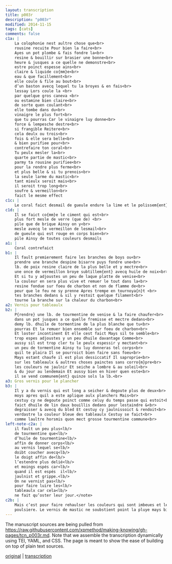 ```yaml
---
layout: transcription
title: p003r
description: "p003r"
modified: 2014-11-15
tags: [cats]
comments: false
c1a: |
    La colophonie nest aultre chose que<br>
    rousine recuite Pour bien la faire<br>
    Ayes un pot plombe & fais fondre la<br>
    resine & bouillir sur brasier une bonne<br>
    heure & jusques a ce quelle ne demonstre<br>
    estre poinct espesse ains<br>
    claire & liquide co{mm}e<br>
    eau & que facillement<br>
    elle coule & file au bout<br>
    d’un baston avecq lequel tu la broyes & en fais<br>
    lessay Lors coule la <br>
    par quelque gros caneva <br>
    ou estamine bien claire<br>
    de sorte quen coulant<br>
    elle tombe dans du<br>
    vinaigre le plus fort<br>
    que tu pourras Car le vinaigre luy donne<br>
    force & lempesche destre<br>
    si frangible Reitere<br>
    cela deulx ou trois<br>
    fois & elle sera belle<br>
    & bien purifiee pour<br>
    contrefaire ton coral<br>
    Tu peulx mesler la<br>
    quarte partie de mastic<br>
    parmy ta rousine purifiee<br>
    pour la rendre plus ferme<br>
    et plus belle & si tu prenois<br>
    la seule larme du mastic<br>
    tant mieulx seroit mais<br>
    il seroit trop long<br>
    soufre & vermeillon<br>
    faict le mesme effect
c1c: |
    Le coral faict desmail de gueule endure la lime et le polissem{ent}
c1d: |
    Il se faict co{mm}e le ciment qui est<br>
    plus fort mesle de verre (que de) <br>
    pile que de brique Ainsy on y<br>
    mesle avecq le vermeillon de lesmail<br>
    de gueule qui est rouge en corps bien<br>
    pile Ainsy de toutes couleurs desmails
a1: |
    Coral contrefaict
b1: |
    Il fault premierement faire les branches de boys ou<br>
    prendre une branche despine bisarre puys fondre une<br>
    lb. de poix resine claire de la plus belle et y mectre<br>
    une once de vermeillon broye subtillem{ent} avecq huile de noix<br>
    Et si tu y adjoustes un peu de laque platte de venise<br>
    la couleur en sera plus vive et remuer le tout dans la<br>
    resine fondue sur foeu de charbon et non de flamme de<br>
    peur que le feu ne sy prenne Apres trempe en tournoya{n}t <br>
    tes branches dedans & sil y restoit quelque filament<br>
    tourne la branche sur la chaleur du charbon<br>
a2: Vernis pour tableaulx
b2: |
    P{rendre} une lb. de tourmentine de venise & la faire chaufer<br>
    dans un pot jusques a ce quelle fremisse et mectre dedans<br>
    demy lb. dhuile de tormentine de la plus blanche que tu<br>
    pourras Et la remuer bien ensemble sur foeu de charbon<br>
    Et loster incontinent Et elle cest faict Mays sil te semble<br>
    trop espes adjoustes y un peu dhuile davantage Comme<br>
    aussy sil est trop cler tu le peulx espessir y mectant<br>
    un peu de tormentine Ainsy tu luy donneras tel corps<br>
    quil te plaira Il se pourroict bien faire sans foeu<br>
    Mays estant chaufe il est plus dessiccatif Il saproprie<br>
    sur les tableaulx & aultres choses painctes sans corro{m}pre<br>
    les couleurs ne jaulnir Et seiche a lombre & au soleil<br>
    & du jour au lendemain Et aussy bien en hiver quen este<br>
    il se vend communem{ent} quinze sols la lb.<br>
a3: Gros vernis pour le plancher
b3: |
    Il y a du vernis qui est long a seicher & degoute plus de deux<br>
    moys apres quil a este aplique aulx planchers Mais<br>
    cestuy cy ne degoute poinct comme celuy du temps passe qui estoit<br>
    faict dhuile de lin daux bouillis dedans pour lestaindre &<br>
    degraisser & avecq du bled Et cestuy cy jaulnissoict & rendoit<br>
    verdastre la couleur bleue des tableaulx Cestuy se faict<br>
    comme laultre horsmis quon mect grosse tourmentine commune<br>
left-note-c2a: |
    il fault un peu plus<lb/>
    de tourmentine que<lb/>
    d’huile de tourmentine<lb/>
    affin de donner corps<lb/>
    au vernis lequel se<lb/>
    doibt coucher avecq<lb/>
    le doigt affin de<lb/>
    l’estendre plus delié<lb/>
    et moings espés car<lb/>
    quand il est espés  il<lb/>
    jaulnist et grippe.<lb/>
    On ne vernist pas<lb/>
    pour faire luire les<lb/>
    tableaulx car cela<lb/>
    ne fait qu’oster leur jour.</note>
c2b: |
    Mais c’est pour faire rehaulser les couleurs qui sont imbeues et les garder de la<lb/>
    poulsiere. Le vernis de mastic ne soubstient point la pluye mays bien celui d’huile et rousine. </note>
---
```


The manuscript sources are being pulled from <https://raw.githubusercontent.com/xpmethod/making-knowing/gh-pages/tcn_p003r.md>. Note that we assemble the transcription dynamically using TEI, YAML, and CSS. The page is meant to show the ease of building on top of plain text sources.

[original](manuscript.html) \| [transcription](tcn_p003r.html)
